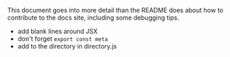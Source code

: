 This document goes into more detail than the README does about how to contribute to the docs site, including some debugging tips.

- add blank lines around JSX
- don't forget `export const meta`
- add to the directory in directory.js
